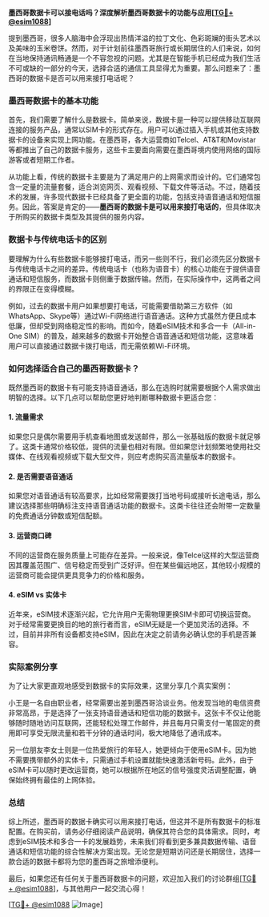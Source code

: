 **墨西哥数据卡可以接电话吗？深度解析墨西哥数据卡的功能与应用[[TG💪+ @esim1088](https://t.me/s/esim1088)]**

提到墨西哥，很多人脑海中会浮现出热情洋溢的拉丁文化、色彩斑斓的街头艺术以及美味的玉米卷饼。然而，对于计划前往墨西哥旅行或长期居住的人们来说，如何在当地保持通讯畅通是一个不容忽视的问题。尤其是在智能手机已经成为我们生活不可或缺的一部分的今天，选择合适的通信工具显得尤为重要。那么问题来了：墨西哥的数据卡是否可以用来接打电话呢？

### 墨西哥数据卡的基本功能

首先，我们需要了解什么是数据卡。简单来说，数据卡是一种可以提供移动互联网连接的服务产品，通常以SIM卡的形式存在。用户可以通过插入手机或其他支持数据卡的设备来实现上网功能。在墨西哥，各大运营商如Telcel、AT&T和Movistar等都推出了自己的数据卡服务，这些卡主要面向需要在墨西哥境内使用网络的国际游客或者短期工作者。

从功能上看，传统的数据卡主要是为了满足用户的上网需求而设计的。它们通常包含一定量的流量套餐，适合浏览网页、观看视频、下载文件等活动。不过，随着技术的发展，许多现代数据卡已经具备了更全面的功能，包括支持语音通话和短信服务。因此，答案是肯定的——**墨西哥的数据卡是可以用来接打电话的**，但具体取决于所购买的数据卡类型及其提供的服务内容。

### 数据卡与传统电话卡的区别

要理解为什么有些数据卡能够接打电话，而另一些则不行，我们必须先区分数据卡与传统电话卡之间的差异。传统电话卡（也称为语音卡）的核心功能在于提供语音通话和短信服务，而数据卡则侧重于数据传输。然而，在实际操作中，这两者之间的界限正在变得模糊。

例如，过去的数据卡用户如果想要打电话，可能需要借助第三方软件（如WhatsApp、Skype等）通过Wi-Fi网络进行语音通话。这种方式虽然方便且成本低廉，但却受到网络稳定性的影响。而如今，随着eSIM技术和多合一卡（All-in-One SIM）的普及，越来越多的数据卡开始整合语音通话和短信功能，这意味着用户可以直接通过数据卡拨打电话，而无需依赖Wi-Fi环境。

### 如何选择适合自己的墨西哥数据卡？

既然墨西哥的数据卡有可能支持语音通话，那么在选购时就需要根据个人需求做出明智的选择。以下几点可以帮助您更好地判断哪种数据卡更适合您：

#### 1. 流量需求
如果您只是偶尔需要用手机查看地图或发送邮件，那么一张基础版的数据卡就足够了。这类卡通常价格较低，提供的流量也相对有限。但如果您计划频繁地使用社交媒体、在线观看视频或下载大型文件，则应考虑购买高流量版本的数据卡。

#### 2. 是否需要语音通话
如果您对语音通话有较高要求，比如经常需要拨打当地号码或接听长途电话，那么建议选择那些明确标注支持语音通话功能的数据卡。这类卡往往还会附带一定数量的免费通话分钟数或短信配额。

#### 3. 运营商口碑
不同的运营商在服务质量上可能存在差异。一般来说，像Telcel这样的大型运营商因其覆盖范围广、信号稳定而受到广泛好评。但在某些偏远地区，其他较小规模的运营商可能会提供更具竞争力的价格和服务。

#### 4. eSIM vs 实体卡
近年来，eSIM技术逐渐兴起，它允许用户无需物理更换SIM卡即可切换运营商。对于经常需要更换目的地的旅行者而言，eSIM无疑是一个更加灵活的选择。不过，目前并非所有设备都支持eSIM，因此在决定之前请务必确认您的手机是否兼容。

### 实际案例分享

为了让大家更直观地感受到数据卡的实际效果，这里分享几个真实案例：

小王是一名自由职业者，经常需要出差到墨西哥洽谈业务。他发现当地的电信资费非常高昂，于是选择了一张支持语音通话和短信功能的数据卡。这张卡不仅让他能够随时随地访问互联网，还能轻松处理工作邮件，并且每月只需支付一笔固定的费用即可享受无限流量和若干分钟的通话时间，极大地降低了通讯成本。

另一位朋友李女士则是一位热爱旅行的年轻人，她更倾向于使用eSIM卡。因为她不需要携带额外的实体卡，只需通过手机设置就能快速激活新号码。此外，由于eSIM卡可以随时更改运营商，她可以根据所在地区的信号强度灵活调整配置，确保始终拥有最佳的上网体验。

### 总结

综上所述，墨西哥的数据卡确实可以用来接打电话，但这并不是所有数据卡的标准配置。在购买前，请务必仔细阅读产品说明，确保其符合您的具体需求。同时，考虑到eSIM技术和多合一卡的发展趋势，未来我们将看到更多兼具数据传输、语音通话和短信功能的综合性解决方案出现。无论您是短期访问还是长期居住，选择一款合适的数据卡都将为您的墨西哥之旅增添便利。

最后，如果您还有任何关于墨西哥数据卡的问题，欢迎加入我们的讨论群组[[TG💪+ @esim1088](https://t.me/s/esim1088)]，与其他用户一起交流心得！ 

[[TG💪+ @esim1088](https://t.me/s/esim1088) ![Image](https://i.postimg.cc/4NQfJmqS/Snipaste-2025-05-13-00-14-12.png)]